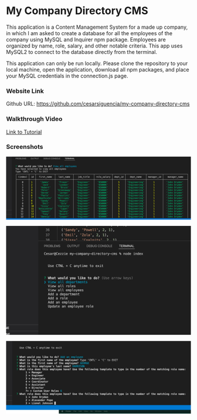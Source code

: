 # My Company Directory CMS

This application is a Content Management System for a made up company, in which I am asked to create a database for all the employees of the company using MySQL and Inquirer npm package. 
Employees are organized by name, role, salary, and other notable criteria. This app uses MySQL2 to connect to the database directly from the terminal.

This application can only be run locally. Please clone the repository to your local machine, open the application, download all npm packages, and place your MySQL credentials in the connection.js page.

### Website Link
Github URL: https://github.com/cesarsiguencia/my-company-directory-cms 

### Walkthrough Video
[Link to Tutorial](https://drive.google.com/file/d/1s8tNEh6GtvLDLnfU1pohdDCaXVPPtXAZ/view)

### Screenshots
![Screenshot 1](screenshots/screenshot1.jpeg)

![Screenshot 2](screenshots/screenshot2.jpeg)

![Screenshot 3](screenshots/screenshot3.jpeg)

